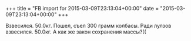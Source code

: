+++
title = "FB import for 2015-03-09T23:13:04+00:00"
date = "2015-03-09T23:13:04+00:00"
+++

Взвесился. 50.0кг. Пошел, съел 300 грамм колбасы. Ради лулзов взвесился. 50.0кг. А как же закон сохранения массы?((



